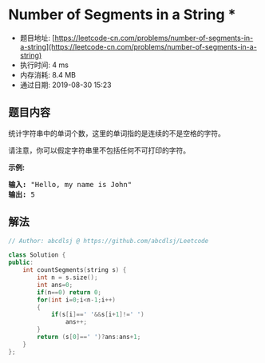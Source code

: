 # Number of Segments in a String *
- 题目地址: [https://leetcode-cn.com/problems/number-of-segments-in-a-string](https://leetcode-cn.com/problems/number-of-segments-in-a-string)
- 执行时间: 4 ms
- 内存消耗: 8.4 MB
- 通过日期: 2019-08-30 15:23

## 题目内容
<p>统计字符串中的单词个数，这里的单词指的是连续的不是空格的字符。</p>

<p>请注意，你可以假定字符串里不包括任何不可打印的字符。</p>

<p><strong>示例:</strong></p>

<pre><strong>输入:</strong> "Hello, my name is John"
<strong>输出:</strong> 5
</pre>


## 解法
```cpp
// Author: abcdlsj @ https://github.com/abcdlsj/Leetcode

class Solution {
public:
    int countSegments(string s) {
        int n = s.size();
        int ans=0;
        if(n==0) return 0;
        for(int i=0;i<n-1;i++)
        {
            if(s[i]==' '&&s[i+1]!=' ')
                ans++;
        }
        return (s[0]==' ')?ans:ans+1;
    }
};

```